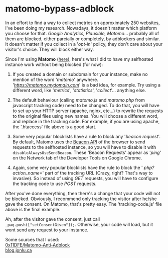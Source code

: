 # matomo-bypass-adblock

In an effort to find a way to collect metrics on approximately 250 websites, I've been doing my research. 
Nowadays, it doesn't matter which platform you choose for that. _Google Analytics, Plausible, Matomo_... probably all of them are blocked, either parcially or completely, by adblockers and similar. 
It doesn't matter if you collect in a '_opt-in_' policy, they don't care about your visitor's choice. They will block either way. 

Since I'm using **Matomo** ([here](https://matomo.org/)), here's what I did to have my selfhosted instance work without being blocked (for now):

1. If you created a domain or subdomain for your instance, make no mention of the word '_matomo_' anywhere. '_https://matomo.mydomain.com_' is a bad idea, for example. Try using a different word, like '_metrics_', '_statistics_', '_collect_'... anything else.

2. The default behaviour (calling _matomo.js_ and _matomo.php_ from javascript tracking code) need to be changed. To do that, you will have to set up your HTTP server (apache, nginx, etc...) to rewrite the requests to the original files using new names. You will choose a different word, and replace in the tracking code.
For example, if you are using apache, the '.htaccess' file above is a good start.

3. Some very popular blocklists have a rule to block any '_beacon request_'. By default, Matomo uses the [Beacon API](https://developer.mozilla.org/en-US/docs/Web/API/Beacon_API) of the browser to send requests to the selfhosted instance, so you will have to disable it with `disableAlwaysUseSendBeacon`. These 'Beacon Requests' appear as '_ping_' on the Network tab of the Developer Tools on Google Chrome. 

4. Again, some very popular blocklists have the rule to block the '_.php?action_name=_' part of the tracking URL (Crazy, right? That's way to invasive). So instead of using _GET_ requests, you will have to configure the tracking code to use _POST_ requests. 

After you've done everything, then there's a change that your code will not be blocked. Obviously, I recommend only tracking the visitor after he/she gave the consent. On Matomo, that's pretty easy. The 'tracking-code.js' file above is the final example.

Ah, after the visitor gave the consent, just call `_paq.push(["setConsentGiven"]);`. Otherwise, your code will load, but it wont send any request to your instance.

Some sources that I used:\
[0x11DFE/Matomo-Anti-Adblock](https://github.com/0x11DFE/Matomo-Anti-Adblock/blob/master/README.md)\
[blog.jonlu.ca](https://blog.jonlu.ca/posts/matomo-bypass)
